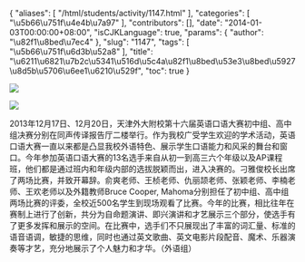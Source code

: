{
    "aliases": [
        "/html/students/activity/1147.html"
    ],
    "categories": [
        "\u5b66\u751f\u4e4b\u7a97"
    ],
    "contributors": [],
    "date": "2014-01-03T00:00:00+08:00",
    "isCJKLanguage": true,
    "params": {
        "author": "\u82f1\u8bed\u7ec4"
    },
    "slug": "1147",
    "tags": [
        "\u5b66\u751f\u6d3b\u52a8"
    ],
    "title": "\u6211\u6821\u7b2c\u5341\u516d\u5c4a\u82f1\u8bed\u53e3\u8bed\u5927\u8d5b\u5706\u6ee1\u6210\u529f",
    "toc": true
}

![](https://cdn.tfls.online/mirror/full/38e58d22a0d27add7dd004b724bf44ecc55cb9cf.jpg)




![](https://cdn.tfls.online/mirror/full/44664a6b11f8b4c824e26d20fabba8cce65e27a3.jpg)







2013年12月17日、12月20日，天津外大附校第十六届英语口语大赛初中组、高中组决赛分别在同声传译报告厅二楼举行。作为我校广受学生欢迎的学术活动，英语口语大赛一直以来都是凸显我校外语特色、展示学生口语能力和风采的舞台和窗口。今年参加英语口语大赛的13名选手来自从初一到高三六个年级以及AP课程班，他们都是通过班内和年级内部的选拔脱颖而出，进入决赛的。刁雅俊校长出席了两场比赛，并致开幕辞。俞爽老师、王桢老师、仇丽颉老师、张颖老师、李楠老师、王欢老师以及外籍教师Bruce Cooper, Mahoma分别担任了初中组、高中组两场比赛的评委，全校近500名学生到现场观看了比赛。今年的比赛，相比往年在赛制上进行了创新，共分为自命题演讲、即兴演讲和才艺展示三个部分，使选手有了更多发挥和展示的空间。在比赛中，选手们不只展现出了丰富的词汇量、标准的语音语调，敏捷的思维，同时也通过英文歌曲、英文电影片段配音、魔术、乐器演奏等才艺，充分地展示了个人魅力和才华。（外语组）



